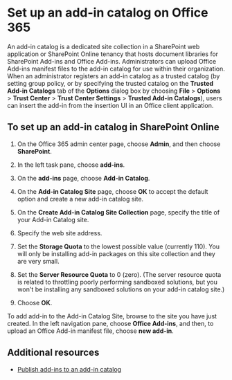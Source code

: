 
# Set up an add-in catalog on Office 365

An add-in catalog is a dedicated site collection in a SharePoint web application or SharePoint Online tenancy that hosts document libraries for SharePoint Add-ins and Office Add-ins. Administrators can upload Office Add-ins manifest files to the add-in catalog for use within their organization. When an administrator registers an add-in catalog as a trusted catalog (by setting group policy, or by specifying the trusted catalog on the  **Trusted Add-in Catalogs** tab of the **Options** dialog box by choosing **File** > **Options** > **Trust Center** > **Trust Center Settings** > **Trusted Add-in Catalogs**), users can insert the add-in from the insertion UI in an Office client application.

## To set up an add-in catalog in SharePoint Online


1. On the Office 365 admin center page, choose  **Admin**, and then choose  **SharePoint**.
    
2. In the left task pane, choose  **add-ins**.
    
3. On the  **add-ins** page, choose **Add-in Catalog**.
    
4. On the  **Add-in Catalog Site** page, choose **OK** to accept the default option and create a new add-in catalog site.
    
5. On the  **Create Add-in Catalog Site Collection** page, specify the title of your Add-in Catalog site.
    
6. Specify the web site address.
    
7. Set the  **Storage Quota** to the lowest possible value (currently 110). You will only be installing add-in packages on this site collection and they are very small.
    
8. Set the  **Server Resource Quota** to 0 (zero). (The server resource quota is related to throttling poorly performing sandboxed solutions, but you won't be installing any sandboxed solutions on your add-in catalog site.)
    
9. Choose  **OK**.
    
To add add-in to the Add-in Catalog Site, browse to the site you have just created. In the left navigation pane, choose  **Office Add-ins**, and then, to upload an Office Add-in manifest file, choose  **new add-in**.


## Additional resources


- [Publish add-ins to an add-in catalog](../publish/publish-task-pane-and-content-add-ins-to-an-add-in-catalog.md)

    
